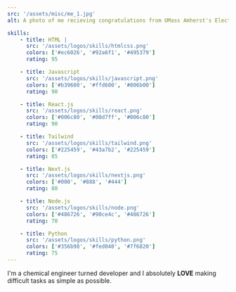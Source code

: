 ```yaml
---
src: '/assets/misc/me_1.jpg'
alt: A photo of me recieving congratulations from UMass Amherst's Electrical/Computer Engineering department head, Professor Hollot.

skills:
    - title: HTML |
      src: '/assets/logos/skills/htmlcss.png'
      colors: ['#ec6026', '#92a6f1', '#495379']
      rating: 95

    - title: Javascript
      src: '/assets/logos/skills/javascript.png'
      colors: ['#b39600', '#ffd600', '#806b00']
      rating: 90

    - title: React.js
      src: '/assets/logos/skills/react.png'
      colors: ['#006c80', '#00d7ff', '#006c80']
      rating: 90

    - title: Tailwind
      src: '/assets/logos/skills/tailwind.png'
      colors: ['#225459', '#43a7b2', '#225459']
      rating: 85

    - title: Next.js
      src: '/assets/logos/skills/nextjs.png'
      colors: ['#000', '#888', '#444']
      rating: 80

    - title: Node.js
      src: '/assets/logos/skills/node.png'
      colors: ['#486726', '#90ce4c', '#486726']
      rating: 70

    - title: Python
      src: '/assets/logos/skills/python.png'
      colors: ['#356b98', '#fed040', '#7f6820']
      rating: 75
---
```


I'm a chemical engineer turned developer and I absolutely **LOVE** making difficult tasks as simple as possible.
